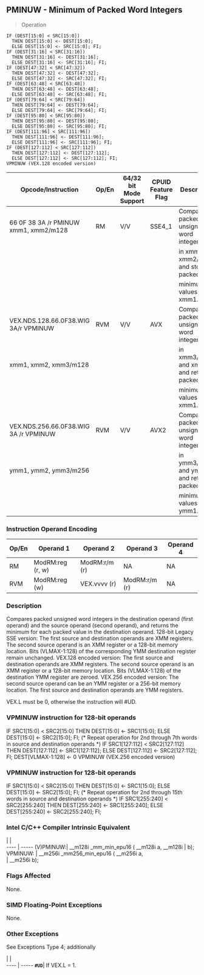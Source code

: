 ## PMINUW  -  Minimum of Packed Word Integers

> Operation

``` slim
IF (DEST[15:0] < SRC[15:0])
  THEN DEST[15:0] <- DEST[15:0];
  ELSE DEST[15:0] <- SRC[15:0]; FI;
IF (DEST[31:16] < SRC[31:16])
  THEN DEST[31:16] <- DEST[31:16];
  ELSE DEST[31:16] <- SRC[31:16]; FI;
IF (DEST[47:32] < SRC[47:32])
  THEN DEST[47:32] <- DEST[47:32];
  ELSE DEST[47:32] <- SRC[47:32]; FI;
IF (DEST[63:48] < SRC[63:48])
  THEN DEST[63:48] <- DEST[63:48];
  ELSE DEST[63:48] <- SRC[63:48]; FI;
IF (DEST[79:64] < SRC[79:64])
  THEN DEST[79:64] <- DEST[79:64];
  ELSE DEST[79:64] <- SRC[79:64]; FI;
IF (DEST[95:80] < SRC[95:80])
  THEN DEST[95:80] <- DEST[95:80];
  ELSE DEST[95:80] <- SRC[95:80]; FI;
IF (DEST[111:96] < SRC[111:96])
  THEN DEST[111:96] <- DEST[111:96];
  ELSE DEST[111:96] <- SRC[111:96]; FI;
IF (DEST[127:112] < SRC[127:112])
  THEN DEST[127:112] <- DEST[127:112];
  ELSE DEST[127:112] <- SRC[127:112]; FI;
VPMINUW (VEX.128 encoded version)
```

 Opcode/Instruction                   | Op/En| 64/32 bit Mode Support| CPUID Feature Flag| Description                            
 ---  | --- | --- | --- | ---
 66 0F 38 3A /r PMINUW xmm1, xmm2/m128| RM   | V/V                   | SSE4_1            | Compare packed unsigned word integers  
                                      |      |                       |                   | in xmm1 and xmm2/m128 and store packed 
                                      |      |                       |                   | minimum values in xmm1.                
 VEX.NDS.128.66.0F38.WIG 3A/r VPMINUW | RVM  | V/V                   | AVX               | Compare packed unsigned word integers  
 xmm1, xmm2, xmm3/m128                |      |                       |                   | in xmm3/m128 and xmm2 and return packed
                                      |      |                       |                   | minimum values in xmm1.                
 VEX.NDS.256.66.0F38.WIG 3A /r VPMINUW| RVM  | V/V                   | AVX2              | Compare packed unsigned word integers  
 ymm1, ymm2, ymm3/m256                |      |                       |                   | in ymm3/m256 and ymm2 and return packed
                                      |      |                       |                   | minimum values in ymm1.                

### Instruction Operand Encoding
 Op/En| Operand 1       | Operand 2    | Operand 3    | Operand 4
 ---  | --- | --- | --- | ---
 RM   | ModRM:reg (r, w)| ModRM:r/m (r)| NA           | NA       
 RVM  | ModRM:reg (w)   | VEX.vvvv (r) | ModRM:r/m (r)| NA       

### Description
Compares packed unsigned word integers in the destination operand (first operand)
and the source operand (second operand), and returns the minimum for each packed
value in the destination operand. 128-bit Legacy SSE version: The first source
and destination operands are XMM registers. The second source operand is an
XMM register or a 128-bit memory location. Bits (VLMAX-1:128) of the corresponding
YMM destination register remain unchanged. VEX.128 encoded version: The first
source and destination operands are XMM registers. The second source operand
is an XMM register or a 128-bit memory location. Bits (VLMAX-1:128) of the destination
YMM register are zeroed. VEX.256 encoded version: The second source operand
can be an YMM register or a 256-bit memory location. The first source and destination
operands are YMM registers.

<aside class="notification">
VEX.L must be 0, otherwise the instruction will #UD.
</aside>



### VPMINUW instruction for 128-bit operands
  IF SRC1[15:0] < SRC2[15:0] THEN
     DEST[15:0] <- SRC1[15:0];
  ELSE
     DEST[15:0] <- SRC2[15:0]; FI;
  (\* Repeat operation for 2nd through 7th words in source and destination operands \*)
  IF SRC1[127:112] < SRC2[127:112] THEN
     DEST[127:112] <- SRC1[127:112];
  ELSE
     DEST[127:112] <- SRC2[127:112]; FI;
DEST[VLMAX-1:128] <- 0
VPMINUW (VEX.256 encoded version)
### VPMINUW instruction for 128-bit operands
  IF SRC1[15:0] < SRC2[15:0] THEN
     DEST[15:0] <- SRC1[15:0];
  ELSE
     DEST[15:0] <- SRC2[15:0]; FI;
  (\* Repeat operation for 2nd through 15th words in source and destination operands \*)
  IF SRC1[255:240] < SRC2[255:240] THEN
     DEST[255:240] <- SRC1[255:240];
  ELSE
     DEST[255:240] <- SRC2[255:240]; FI;

### Intel C/C++ Compiler Intrinsic Equivalent
   | |  
---- | -----
 (V)PMINUW:| __m128i _mm_min_epu16 ( __m128i a, __m128i
           | b);                                       
 VPMINUW:  | __m256i _mm256_min_epu16 ( __m256i a,     
           | __m256i b);                               

### Flags Affected
None.


### SIMD Floating-Point Exceptions
None.


### Other Exceptions
See Exceptions Type 4; additionally

   | |  
---- | -----
 **``#UD``**| If VEX.L = 1.
